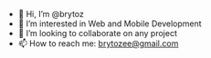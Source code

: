 - 👋 Hi, I’m @brytoz
- 👀 I’m interested in Web and Mobile Development
- 💞️ I’m looking to collaborate on any project
- 📫 How to reach me: brytozee@gmail.com

<!---
brytoz/brytoz is a ✨ special ✨ repository because its `README.md` (this file) appears on your GitHub profile.
You can click the Preview link to take a look at your changes.
--->

